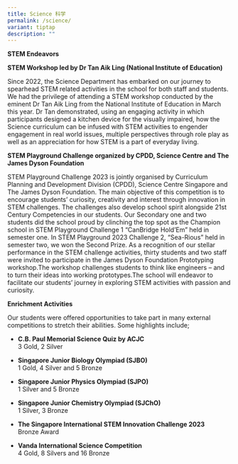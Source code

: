 ```yaml
---
title: Science 科学
permalink: /science/
variant: tiptap
description: ""
---
```

<p><strong>STEM Endeavors</strong>
</p>
<p><strong>STEM Workshop led by Dr Tan Aik Ling (National Institute of Education)</strong>
</p>
<p>Since 2022, the Science Department has embarked on our journey to spearhead
STEM related activities in the school for both staff and students. We had
the privilege of attending a STEM workshop conducted by the eminent Dr
Tan Aik Ling from the National Institute of Education in March this year.
Dr Tan demonstrated, using an engaging activity in which participants designed
a kitchen device for the visually impaired, how the Science curriculum
can be infused with STEM activities to engender engagement in real world
issues, multiple perspectives through role play as well as an appreciation
for how STEM is a part of everyday living.</p>
<p><strong>STEM Playground Challenge organized by CPDD, Science Centre and The James Dyson Foundation</strong>
</p>
<p>STEM Playground Challenge 2023 is jointly organised by Curriculum Planning
and Development Division (CPDD), Science Centre Singapore and The James
Dyson Foundation. The main objective of this competition is to encourage
students’ curiosity, creativity and interest through innovation in STEM
challenges. The challenges also develop school spirit alongside 21st Century
Competencies in our students. Our Secondary one and two students did the
school proud by clinching the top spot as the Champion school in STEM Playground
Challenge 1 “CanBridge Hold’Em” held in semester one. In STEM Playground
2023 Challenge 2, “Sea-Rious” held in semester two, we won the Second Prize.
As a recognition of our stellar performance in the STEM challenge activities,
thirty students and two staff were invited to participate in the James
Dyson Foundation Prototyping workshop.The workshop challenges students
to think like engineers – and to turn their ideas into working prototypes.The
school will endeavor to facilitate our students’ journey in exploring STEM
activities with passion and curiosity.</p>
<p><strong>Enrichment Activities</strong>
</p>
<p>Our students were offered opportunities to take part in many external
competitions to stretch their abilities. Some highlights include;</p>
<ul data-tight="true" class="tight">
<li>
<p><strong>C.B. Paul Memorial Science Quiz by ACJC</strong>
<br>3 Gold, 2 Silver
<br>
</p>
</li>
<li>
<p><strong>Singapore Junior Biology Olympiad (SJBO)</strong>
<br>1 Gold, 4 Silver and 5 Bronze
<br>
</p>
</li>
<li>
<p><strong>Singapore Junior Physics Olympiad (SJPO)</strong>
<br>1 Silver and 5 Bronze
<br>
</p>
</li>
<li>
<p><strong>Singapore Junior Chemistry Olympiad (SJChO)</strong>
<br>1 Silver, 3 Bronze
<br>
</p>
</li>
<li>
<p><strong>The Singapore International STEM Innovation Challenge 2023</strong>
<br>Bronze Award
<br>
</p>
</li>
<li>
<p><strong>Vanda International Science Competition</strong>
<br>4 Gold, 8 Silvers and 16 Bronze</p>
</li>
</ul>
<p></p>